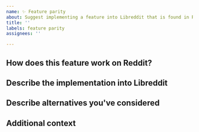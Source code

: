 ```yaml
---
name: ✨ Feature parity
about: Suggest implementing a feature into Libreddit that is found in Reddit.com
title: ''
labels: feature parity
assignees: ''

---
```


## How does this feature work on Reddit?
<!--
  A clear and concise description of what the feature is.
-->

## Describe the implementation into Libreddit
<!--
  A clear and concise description of what you want to happen.
-->

## Describe alternatives you've considered
<!--
  A clear and concise description of any alternative solutions or features you've considered.
-->

## Additional context
<!--
  Add any other context or screenshots about the feature parity request here.
-->
